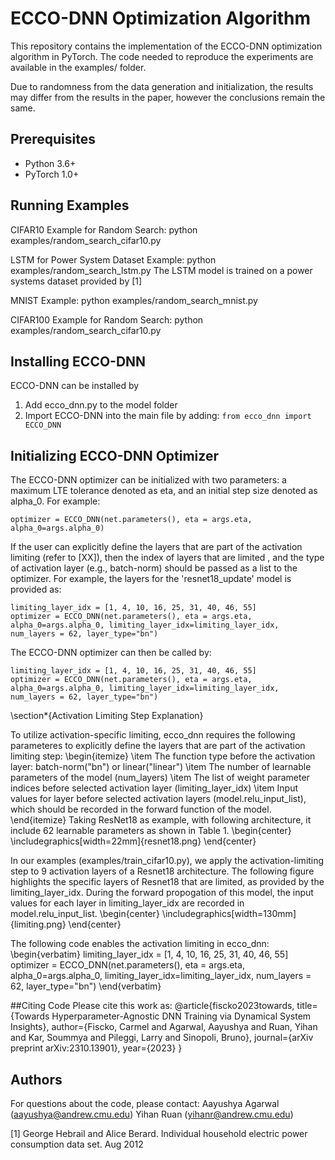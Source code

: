 # ECCO-DNN Optimization Algorithm

This repository contains the implementation of the ECCO-DNN optimization algorithm in PyTorch. The code needed to reproduce the experiments are available in the examples/ folder.

Due to randomness from the data generation and initialization, the results may differ from the results in the paper, however the conclusions remain the same. 


## Prerequisites
- Python 3.6+
- PyTorch 1.0+


## Running Examples
CIFAR10 Example for Random Search: python examples/random_search_cifar10.py 

LSTM for Power System Dataset Example: python examples/random_search_lstm.py 
The LSTM model is trained on a power systems dataset provided by [1]

MNIST Example: python examples/random_search_mnist.py 

CIFAR100 Example for Random Search: python examples/random_search_cifar10.py 

## Installing ECCO-DNN
ECCO-DNN can be installed by
1. Add ecco_dnn.py to the model folder
2. Import ECCO-DNN into the main file by adding: 
`from ecco_dnn import ECCO_DNN`

## Initializing ECCO-DNN Optimizer
The ECCO-DNN optimizer can be initialized with two parameters: a maximum LTE tolerance denoted as eta, and an initial step size denoted as alpha_0.
For example:
```
optimizer = ECCO_DNN(net.parameters(), eta = args.eta, alpha_0=args.alpha_0)
```

If the user can explicitly define the layers that are part of the activation limiting (refer to [XX]), then the index of layers that are limited , and the type of activation layer (e.g., batch-norm) should be passed as a list to the optimizer. For example, the layers for the 'resnet18_update' model is provided as:

```
limiting_layer_idx = [1, 4, 10, 16, 25, 31, 40, 46, 55]
optimizer = ECCO_DNN(net.parameters(), eta = args.eta, alpha_0=args.alpha_0, limiting_layer_idx=limiting_layer_idx, num_layers = 62, layer_type="bn")
```


The ECCO-DNN optimizer can then be called by:
```
limiting_layer_idx = [1, 4, 10, 16, 25, 31, 40, 46, 55]
optimizer = ECCO_DNN(net.parameters(), eta = args.eta, alpha_0=args.alpha_0, limiting_layer_idx=limiting_layer_idx, num_layers = 62, layer_type="bn")
```

\section*{Activation Limiting Step Explanation}

To utilize activation-specific limiting, ecco_dnn requires the following parameteres to explicitly define the layers that are part of the activation limiting step:
\begin{itemize}
    \item The function type before the activation layer: batch-norm("bn") or linear("linear")
    \item The number of learnable parameters of the model (num\_layers)
    \item The list of weight parameter indices before selected activation layer (limiting\_layer\_idx)
    \item Input values for layer before selected activation layers (model.relu\_input\_list), which should be recorded in the forward function of the model.
\end{itemize}
Taking ResNet18 as example, with following architecture, it include 62 learnable parameters as shown in Table 1.
\begin{center}
    \includegraphics[width=22mm]{resnet18.png}
\end{center}

In our examples (examples/train_cifar10.py), we apply the activation-limiting step to 9 activation layers of a Resnet18 architecture. The following figure highlights the specific layers of Resnet18 that are limited, as provided by the limiting\_layer\_idx. During the forward propogation of this model, the input values for each layer in limiting\_layer\_idx are recorded in model.relu\_input\_list. 
\begin{center}
    \includegraphics[width=130mm]{limiting.png}
\end{center}

The following code enables the activation limiting in ecco_dnn:
\begin{verbatim}
limiting_layer_idx = [1, 4, 10, 16, 25, 31, 40, 46, 55]
optimizer = ECCO_DNN(net.parameters(), eta = args.eta, alpha_0=args.alpha_0, 
                     limiting_layer_idx=limiting_layer_idx, num_layers = 62, 
                     layer_type="bn")
\end{verbatim}


##Citing Code
Please cite this work as:
@article{fiscko2023towards,
  title={Towards Hyperparameter-Agnostic DNN Training via Dynamical System Insights},
  author={Fiscko, Carmel and Agarwal, Aayushya and Ruan, Yihan and Kar, Soummya and Pileggi, Larry and Sinopoli, Bruno},
  journal={arXiv preprint arXiv:2310.13901},
  year={2023}
}


## Authors
For questions about the code, please contact:
Aayushya Agarwal (aayushya@andrew.cmu.edu)
Yihan Ruan (yihanr@andrew.cmu.edu)

[1] George Hebrail and Alice Berard. Individual household electric power consumption data set. Aug 2012
